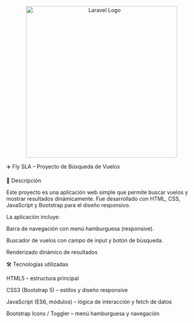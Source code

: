 <p align="center"><a href="https://lenguajejs.com/javascript/" target="_blank"><img src="https://upload.wikimedia.org/wikipedia/commons/thumb/9/99/Unofficial_JavaScript_logo_2.svg/1200px-Unofficial_JavaScript_logo_2.svg.png" width="400" alt="Laravel Logo"></a></p>

✈️ Fly SLA – Proyecto de Búsqueda de Vuelos

📌 Descripción

Este proyecto es una aplicación web simple que permite buscar vuelos y mostrar resultados dinámicamente. Fue desarrollado con HTML, CSS, JavaScript y Bootstrap para el diseño responsivo.

La aplicación incluye:

Barra de navegación con menú hamburguesa (responsive).

Buscador de vuelos con campo de input y botón de búsqueda.

Renderizado dinámico de resultados

🛠️ Tecnologías utilizadas

HTML5 – estructura principal

CSS3 (Bootstrap 5) – estilos y diseño responsive

JavaScript (ES6, módulos) – lógica de interacción y fetch de datos

Bootstrap Icons / Toggler – menú hamburguesa y navegación

